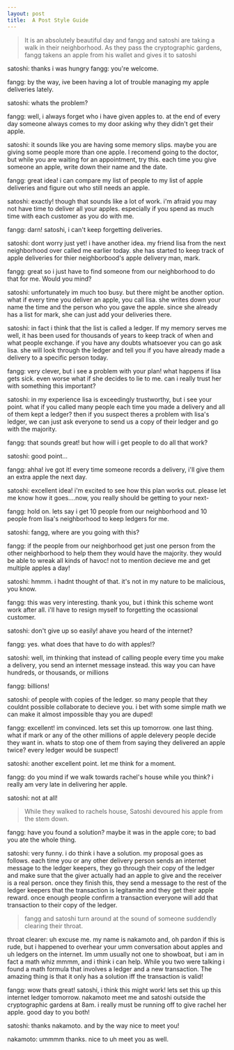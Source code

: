 ```yaml
---
layout: post
title:  A Post Style Guide
---
```

>It is an absolutely beautiful day and fangg and satoshi are taking a walk in their neighborhood. As they pass the cryptographic gardens, fangg takens an apple from his wallet and gives it to satoshi

satoshi: thanks i was hungry
fangg: you're welcome.

fangg: by the way, ive been having a lot of trouble managing my apple deliveries lately.

satoshi: whats the problem?

fangg: well, i always forget who i have given apples to. at the end of every day someone always comes to my door asking why they didn't get their apple.

satoshi: it sounds like you are having some memory slips. maybe you are giving some people more than one apple. I recomend going to the doctor, but while you are waiting for an appointment, try this. each time you give someone an apple, write down their name and the date.

fangg: great idea! i can compare my list of people to my list of apple deliveries and figure out who still needs an apple.

satoshi: exactly! though that sounds like a lot of work. i'm afraid you may not have time to deliver all your apples. especially if you spend as much time with each customer as you do with me.

fangg: darn! satoshi, i can't keep forgetting deliveries.

satoshi: dont worry just yet! i have another idea. my friend lisa from the next neighborhood over called me earlier today. she has started to keep track of apple deliveries for thier neighborbood's apple delivery man, mark.

fangg: great so i just have to find someone from our neighborhood to do that for me. Would you mind?

satoshi: unfortunately im much too busy. but there might be another option. what if every time you deliver an apple, you call lisa. she writes down your name the time and the person who you gave the apple. since she already has a list for mark, she can just add your deliveries there.

satoshi: in fact i think that the list is called a ledger. If my memory serves me well, it has been used for thousands of years to keep track of when and what people exchange. if you have any doubts whatsoever you can go ask lisa. she will look through the ledger and tell you if you have already made a delivery to a specific person today.

fangg: very clever, but i see a problem with your plan! what happens if lisa gets sick. even worse what if she decides to lie to me. can i really trust her with something this important?

satoshi: in my experience lisa is exceedingly trustworthy, but i see your point. what if you called many people each time you made a delivery and all of them kept a ledger? then if you suspect theres a problem with lisa's ledger, we can just ask everyone to send us a copy of their ledger and go with the majority.

fangg: that sounds great! but how will i get people to do all that work?

satoshi: good point...

fangg: ahha! ive got it! every time someone records a delivery, i'll give them an extra apple the next day.

satoshi: excellent idea! i'm excited to see how this plan works out. please let me know how it goes....now, you really should be getting to your next-

fangg: hold on. lets say i get 10 people from our neighborhood and 10 people from lisa's neighborhood to keep ledgers for me.

satoshi: fangg, where are you going with this?

fangg: if the people from our neighborhood get just one person from the other neighborhood to help them they would have the majority. they would be able to wreak all kinds of havoc! not to mention decieve me and get multiple apples a day!

satoshi: hmmm. i hadnt thought of that. it's not in my nature to be malicious, you know.

fangg: this was very interesting. thank you, but i think this scheme wont work after all. i'll have to resign myself to forgetting the ocassional customer.

satoshi: don't give up so easily! ahave you heard of the internet?

fangg: yes. what does that have to do with apples!?

satoshi: well, im thinking that instead of calling people every time you make a delivery, you send an internet message instead. this way you can have hundreds, or thousands, or millions

fangg: billions!

satoshi: of people with copies of the ledger. so many people that they couldnt possible collaborate to decieve you. i bet with some simple math we can make it almost impossible thay you are duped!

fangg: excellent! im convinced. lets set this up tomorrow. one last thing. what if mark or any of the other millions of apple delevery people decide they want in. whats to stop one of them from saying they delivered an apple twice? every ledger would be suspect!

satoshi: another excellent point. let me think for a moment.

fangg: do you mind if we walk towards rachel's house while you think? i really am very late in delivering her apple.

satoshi: not at all!

>While they walked to rachels house, Satoshi devoured his apple from the stem down.

fangg: have you found a solution? maybe it was in the apple core; to bad you ate the whole thing.

satoshi: very funny. i do think i have a solution. my proposal goes as follows. each time you or any other delivery person sends an internet message to the ledger keepers, they go through their copy of the ledger and make sure that the giver actually had an apple to give and the receiver is a real person. once they finish this, they send a message to the rest of the ledger keepers that the transaction is legitamite and they get their apple reward. once enough people confirm a transaction everyone will add that transaction to their copy of the ledger.

>fangg and satoshi turn around at the sound of someone suddendly clearing their throat.

throat clearer: uh excuse me. my name is nakamoto and, oh pardon if this is rude, but i happened to overhear your umm conversation about apples and uh ledgers on the internet. Im umm usually not one to showboat, but i am in fact a math whiz mmmm, and i think i can help. While you two were talking i found a math formula that involves a ledger and a new transaction. The amazing thing is that it only has a solution iff the transaction is valid!

fangg: wow thats great! satoshi, i think this might work! lets set this up this internet ledger tomorrow. nakamoto meet me and satoshi outside the cryptographic gardens at 8am. i really must be running off to give rachel her apple. good day to you both!

satoshi: thanks nakamoto. and by the way nice to meet you!

nakamoto: ummmm thanks. nice to uh meet you as well.
